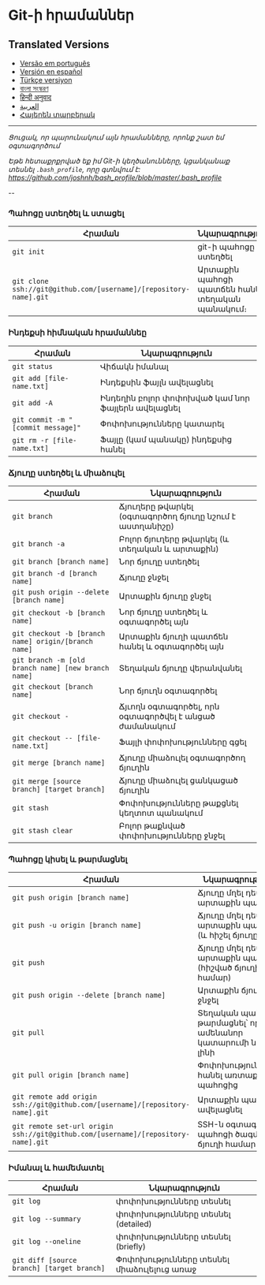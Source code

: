 Git-ի հրամաններ
============

## Translated Versions
- [Versão em português](READMEpt.md)
- [Versión en español](READMEes.md)
- [Türkçe versiyon](READMEtr.md)
- [বাংলা সংস্করণ](READMEbn.md)
- [हिन्दी अनुवाद](READMEhi.md)
- [العربية](READMEar.md)
- [Հայերեն տարբերակ](READMEhy.md)

___

_Ցուցակ, որ պարունակում այն հրամանները, որոնք շատ եմ օգտագործում_

*Եթե հետաքրքրված եք իմ Git-ի կեղծանունները, կցանկանաք տեսնել `.bash_profile`, որը գտնվում է: https://github.com/joshnh/bash_profile/blob/master/.bash_profile*

--

### Պահոցը ստեղծել և ստացել

| Հրաման                                                            | Նկարագրություն                                |
| ----------------------------------------------------------------- | --------------------------------------------- |
| `git init`                                                        | git-ի պահոցը ստեղծել                          |
| `git clone ssh://git@github.com/[username]/[repository-name].git` | Արտաքին պահոցի պատճեն հանել տեղական պանակում։ |

### Ինդեքսի հիմնական հրամաննեը

| Հրաման                             | Նկարագրություն                                   |
| ---------------------------------- | ------------------------------------------------ |
| `git status`                       | Վիճակն իմանալ                                    |
| `git add [file-name.txt]`          | Ինդեքսին ֆայլն ավելացնել                         |
| `git add -A`                       | Ինդեղին բոլոր փոփոխված կամ նոր ֆայլերն ավելացնել |
| `git commit -m "[commit message]"` | Փոփոխությունները կատարել                         |
| `git rm -r [file-name.txt]`        | Ֆայլը (կամ պանակը) ինդեքսից հանել                |

### Ճյուղը ստեղծել և միաձուլել

| Հրաման                                               | Նկարագրություն                                         |
| ---------------------------------------------------- | ------------------------------------------------------ |
| `git branch`                                         | Ճյուղերը թվարկել (օգտագործող ճյուղը նշում է աստղանիշը) |
| `git branch -a`                                      | Բոլոր ճյուղերը թվարկել (և տեղական և արտաքին)           |
| `git branch [branch name]`                           | Նոր ճյուղը ստեղծել                                     |
| `git branch -d [branch name]`                        | Ճյուղը ջնջել                                           |
| `git push origin --delete [branch name]`             | Արտաքին ճյուղը ջնջել                                   |
| `git checkout -b [branch name]`                      | Նոր ճյուղը ստեղծել և օգտագործել այն                    |
| `git checkout -b [branch name] origin/[branch name]` | Արտաքին ճյուղի պատճեն հանել և օգտագործել այն           |
| `git branch -m [old branch name] [new branch name]`  | Տեղական ճյուղը վերանվանել                              |
| `git checkout [branch name]`                         | Նոր ճյուղն օգտագործել                                  |
| `git checkout -`                                     | Ճյւողն օգտագործել, որն օգտագործվել է անցած ժամանակում  |
| `git checkout -- [file-name.txt]`                    | Ֆայլի փոփոխությունները գցել                            |
| `git merge [branch name]`                            | Ճյուղը միաձուլել օգտագործող ճյուղին                    |
| `git merge [source branch] [target branch]`          | Ճյուղը միաձուլել ցանկացած ճյուղին                      |
| `git stash`                                          | Փոփոխությունները թաքցնել կեղտոտ պանակում               |
| `git stash clear`                                    | Բոլոր թաքնված փոփոխությունները ջնջել                   |

### Պահոցը կիսել և թարմացնել

| Հրաման                                                                            | Նկարագրություն                                            |
| --------------------------------------------------------------------------------- | --------------------------------------------------------- |
| `git push origin [branch name]`                                                   | Ճյուղը մղել դեպի արտաքին պահոցը                           |
| `git push -u origin [branch name]`                                                | Ճյուղը մղել դեպի արտաքին պահոցը (և հիշել ճյուղը)          |
| `git push`                                                                        | Ճյուղը մղել դեպի արտաքին պահոցը (հիշված ճյուղի համար)     |
| `git push origin --delete [branch name]`                                          | Արտաքին ճյուղը ջնջել                                      |
| `git pull`                                                                        | Տեղական պահոցը թարմացնել՝ որ ամենանոր կատարումի նման լինի |
| `git pull origin [branch name]`                                                   | Փոփոխությունները հանել առտաքին պահոցից                    |
| `git remote add origin ssh://git@github.com/[username]/[repository-name].git`     | Արտաքին պահոցն ավելացնել                                  |
| `git remote set-url origin ssh://git@github.com/[username]/[repository-name].git` | SSH-ն օգտագործել պահոցի ծագման ճյուղի համար               |

### Իմանալ և համեմատել

| Հրաման                                     | Նկարագրություն                            |
| ------------------------------------------ | ----------------------------------------- |
| `git log`                                  | փոփոխությունները տեսնել                   |
| `git log --summary`                        | փոփոխությունները տեսնել (detailed)        |
| `git log --oneline`                        | փոփոխությունները տեսնել (briefly)         |
| `git diff [source branch] [target branch]` | Փոփոխությունները տեսնել միաձուլելուց առաջ |
